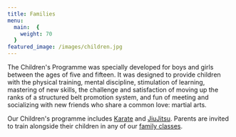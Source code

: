 ```yaml
---
title: Families
menu: 
  main:  {
    weight: 70
  }
featured_image: /images/children.jpg
---
```


The Children's Programme was specially developed for boys and girls between the ages of five and fifteen. It was designed to provide children with the physical training, mental discipline, stimulation of learning, mastering of new skills, the challenge and satisfaction of moving up the ranks of a structured belt promotion system, and fun of meeting and socializing with new friends who share a common love: martial arts.

Our Children's programme includes [Karate](/karate) and [JiuJitsu](/jiujitsu). Parents are invited to train alongside their children in any of our [family classes](/schedule).